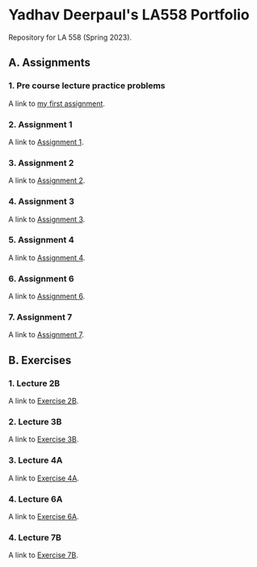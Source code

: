 # Yadhav Deerpaul's LA558 Portfolio

Repository for LA 558 (Spring 2023).

## A. Assignments

### 1. Pre course lecture practice problems

A link to [my first assignment](Exercises/2_candyObservation1.jpg).

### 2. Assignment 1

A link to [Assignment 1](Assignments/2.%20Assignment%201/description.html).

### 3. Assignment 2

A link to [Assignment 2](Assignments/3_Assignment_2/index.md).

### 4. Assignment 3

A link to [Assignment 3](Assignments/4_Assignment_3/description.md).

### 5. Assignment 4

A link to [Assignment 4](Assignments/5_Assignment_4/description.html).

### 6. Assignment 6

A link to [Assignment 6](Assignments/6_Assignment_6/tableau.html).

### 7. Assignment 7

A link to [Assignment 7](Assignments/7_Assignment_7/tableau.html).

## B. Exercises

### 1. Lecture 2B

A link to [Exercise 2B](Exercises/1_Exercise2B.md).

### 2. Lecture 3B

A link to [Exercise 3B](Exercises/3_Exercise3B.html).

### 3. Lecture 4A

A link to [Exercise 4A](Lectures/2_Lecture4A/ex4a.md).

### 4. Lecture 6A

A link to [Exercise 6A](Lectures/3_Lecture6A/Exercise6a.md).

### 4. Lecture 7B

A link to [Exercise 7B](Lectures/4_Lecture7B/description.html).
